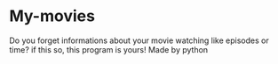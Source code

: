 # My-movies
Do you forget informations about your movie watching like episodes or time? if this so, this program is yours! Made by python
